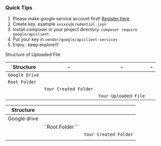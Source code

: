 ### Quick Tips

1. Please make google service account first! [Register here](https://console.cloud.google.com/iam-admin/i)
2. Create key. example ```xxxxxx@credential.json```
3. Install composer in your project directory. ```composer require google/apiclient```
4. Put your key in ```vendor/google/apiclient-services```
5. Enjoy.. keep explore!!!

Structure of Uploaded File

`Structure | - | - | -
---|---|---|---
```Google Drive``` |  |  |
   | ```Root Folder``` |   |   
   |   | ```Your Created Folder``` |   
   |   |   | ```Your Uploaded File```
   
| Structure       |            |   |
| ------------- |-------------  | -----|
| Google drive  |               |  |
|     | ``Root Folder```|   |
|  |  |  ```Your Created Folder```   |
|  |  |    | ```Your Uploaded File```

